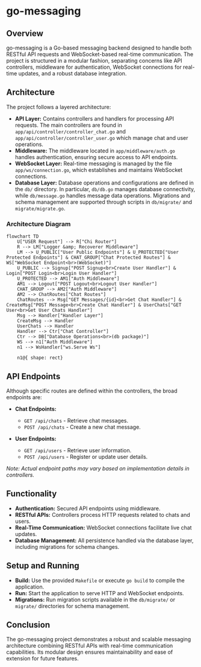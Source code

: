 # go-messaging

## Overview
go-messaging is a Go-based messaging backend designed to handle both RESTful API requests and WebSocket-based real-time communication. The project is structured in a modular fashion, separating concerns like API controllers, middleware for authentication, WebSocket connections for real-time updates, and a robust database integration.

## Architecture
The project follows a layered architecture:
- **API Layer:** Contains controllers and handlers for processing API requests. The main controllers are found in `app/api/controller/controller_chat.go` and `app/api/controller/controller_user.go` which manage chat and user operations.
- **Middleware:** The middleware located in `app/middleware/auth.go` handles authentication, ensuring secure access to API endpoints.
- **WebSocket Layer:** Real-time messaging is managed by the file `app/ws/connection.go`, which establishes and maintains WebSocket connections.
- **Database Layer:** Database operations and configurations are defined in the `db/` directory. In particular, `db/db.go` manages database connectivity, while `db/message.go` handles message data operations. Migrations and schema management are supported through scripts in `db/migrate/` and `migrate/migrate.go`.

### Architecture Diagram
```mermaid
flowchart TD
    U["USER Request"] --> R["Chi Router"]
    R --> LM["Logger &amp; Recoverer Middleware"]
    LM --> U_PUBLIC["User Public Endpoints"] & U_PROTECTED["User Protected Endpoints"] & CHAT_GROUP["Chat Protected Routes"] & WS["WebSocket Endpoint<br>(WebSocket)"]
    U_PUBLIC --> Signup["POST Signup<br>Create User Handler"] & Login["POST Login<br>Login User Handler"]
    U_PROTECTED --> AM1["Auth Middleware"]
    AM1 --> Logout["POST Logout<br>Logout User Handler"]
    CHAT_GROUP --> AM2["Auth Middleware"]
    AM2 --> ChatRoutes["Chat Routes"]
    ChatRoutes --> Msg["GET Messages/{id}<br>Get Chat Handler"] & CreateMsg["POST Message<br>Create Chat Handler"] & UserChats["GET User<br>Get User Chats Handler"]
    Msg --> Handler["Handler Layer"]
    CreateMsg --> Handler
    UserChats --> Handler
    Handler --> Ctr["Chat Controller"]
    Ctr --> DB["Database Operations<br>(db package)"]
    WS --> n1["Auth Middleware"]
    n1 --> WsHandler["ws.Serve Ws"]

    n1@{ shape: rect}
```


## API Endpoints
Although specific routes are defined within the controllers, the broad endpoints are:

- **Chat Endpoints:**
  - `GET /api/chats` - Retrieve chat messages.
  - `POST /api/chats` - Create a new chat message.
  
- **User Endpoints:**
  - `GET /api/users` - Retrieve user information.
  - `POST /api/users` - Register or update user details.
  
*Note: Actual endpoint paths may vary based on implementation details in controllers.*

## Functionality
- **Authentication:** Secured API endpoints using middleware.
- **RESTful APIs:** Controllers process HTTP requests related to chats and users.
- **Real-Time Communication:** WebSocket connections facilitate live chat updates.
- **Database Management:** All persistence handled via the database layer, including migrations for schema changes.

## Setup and Running
- **Build:** Use the provided `Makefile` or execute `go build` to compile the application.
- **Run:** Start the application to serve HTTP and WebSocket endpoints.
- **Migrations:** Run migration scripts available in the `db/migrate/` or `migrate/` directories for schema management.

## Conclusion
The go-messaging project demonstrates a robust and scalable messaging architecture combining RESTful APIs with real-time communication capabilities. Its modular design ensures maintainability and ease of extension for future features.